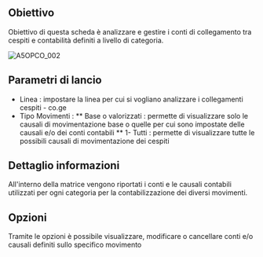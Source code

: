 ## Obiettivo
Obiettivo di questa scheda è analizzare e gestire i conti di collegamento tra cespiti e contabilità definiti a livello di categoria.

![A5OPCO_002](http://localhost:3000/immagini/MBDOC_SCH-A5OPCO_CO2/A5OPCO_002.png)
## Parametri di lancio

 * Linea :  impostare la linea per cui si vogliano analizzare i collegamenti cespiti - co.ge
 * Tipo Movimenti : 
 ** Base o valorizzati :  permette di visualizzare solo le causali di movimentazione base o quelle per cui sono impostate delle causali e/o dei conti contabili
 ** 1- Tutti :  permette di visualizzare tutte le possibili causali di movimentazione dei cespiti

## Dettaglio informazioni
All'interno della matrice vengono riportati i conti e le causali contabili utilizzati per ogni categoria per la contabilizzazione dei diversi movimenti.

## Opzioni
Tramite le opzioni è possibile visualizzare, modificare o cancellare conti e/o causali definiti sullo specifico movimento




